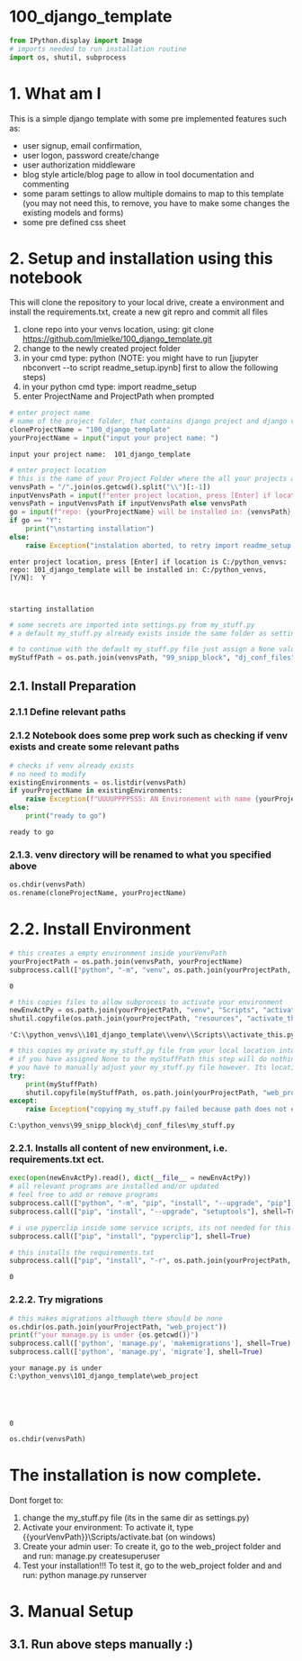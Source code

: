 # 100_django_template


```python
from IPython.display import Image
# imports needed to run installation routine
import os, shutil, subprocess
```

# 1. What am I

This is a simple django template with some pre implemented features such as:
- user signup, email confirmation,
- user logon, password create/change
- user authorization middleware
- blog style article/blog page to allow in tool documentation and commenting
- some param settings to allow multiple domains to map to this template (you may not need this, to remove, you have to make some changes the existing models and forms)
- some pre defined css sheet

# 2. Setup and installation using this notebook

This will clone the repository to your local drive, create a environment and install the requirements.txt, create a new git repro and commit all files
1. clone repo into your venvs location, using: git clone https://github.com/lmielke/100_django_template.git
2. change to the newly created project folder
3. in your cmd type: python (NOTE: you might have to run [jupyter nbconvert --to script readme_setup.ipynb] first to allow the following steps)
4. in your python cmd type: import readme_setup
5. enter ProjectName and ProjectPath when prompted


```python
# enter project name
# name of the project folder, that contains django project and django venv
cloneProjectName = "100_django_template"
yourProjectName = input("input your project name: ")
```

    input your project name:  101_django_template
    


```python
# enter project location
# this is the name of your Project Folder where the all your projects and venvs live
venvsPath = "/".join(os.getcwd().split("\\")[:-1])
inputVenvsPath = input(f"enter project location, press [Enter] if location is {venvsPath}: ")
venvsPath = inputVenvsPath if inputVenvsPath else venvsPath
go = input(f"repo: {yourProjectName} will be installed in: {venvsPath}, [Y/N]: ")
if go == "Y":
    print("\nstarting installation")
else:
    raise Exception("instalation aborted, to retry import readme_setup again")
```

    enter project location, press [Enter] if location is C:/python_venvs:  
    repo: 101_django_template will be installed in: C:/python_venvs, [Y/N]:  Y
    

    
    starting installation
    


```python
# some secrets are imported into settings.py from my_stuff.py
# a default my_stuff.py already exists inside the same folder as settings.py

# to continue with the default my_stuff.py file just assign a None value below and continue
myStuffPath = os.path.join(venvsPath, "99_snipp_block", "dj_conf_files", "my_stuff.py")
```

## 2.1. Install Preparation
### 2.1.1 Define relevant paths

### 2.1.2 Notebook does some prep work such as checking if venv exists and create some relevant paths


```python
# checks if venv already exists
# no need to modify
existingEnvironments = os.listdir(venvsPath)
if yourProjectName in existingEnvironments:
    raise Exception(f"UUUUPPPPSSS: AN Environement with name {yourProjectName} already exists in {venvsPath} \n{existingEnvironments}")
else:
    print("ready to go")
```

    ready to go
    

### 2.1.3. venv directory will be renamed to what you specified above


```python
os.chdir(venvsPath)
os.rename(cloneProjectName, yourProjectName)
```

# 2.2. Install Environment


```python
# this creates a empty environment inside yourVenvPath
yourProjectPath = os.path.join(venvsPath, yourProjectName)
subprocess.call(["python", "-m", "venv", os.path.join(yourProjectPath, "venv")], shell=True)
```




    0




```python
# this copies files to allow subprocess to activate your environment
newEnvActPy = os.path.join(yourProjectPath, "venv", "Scripts", "activate_this.py")
shutil.copyfile(os.path.join(yourProjectPath, "resources", "activate_this.py"), newEnvActPy)
```




    'C:\\python_venvs\\101_django_template\\venv\\Scripts\\activate_this.py'




```python
# this copies my private my_stuff.py file from your local location into the venv
# if you have assigned None to the myStuffPath this step will do nothing
# you have to manually adjust your my_stuff.py file however. Its location is same as settings.py
try:
    print(myStuffPath)
    shutil.copyfile(myStuffPath, os.path.join(yourProjectPath, "web_project", "web_project", "my_stuff.py"))
except:
    raise Exception("copying my_stuff.py failed because path does not exist! You have to manually adjust my_stuff.py. Its location is same as settings.py")
```

    C:\python_venvs\99_snipp_block\dj_conf_files\my_stuff.py
    

### 2.2.1. Installs all content of new environment, i.e. requirements.txt ect.


```python
exec(open(newEnvActPy).read(), dict(__file__ = newEnvActPy))
# all relevant programs are installed and/or updated
# feel free to add or remove programs
subprocess.call(["python", "-m", "pip", "install", "--upgrade", "pip"], shell=True)
subprocess.call(["pip", "install", "--upgrade", "setuptools"], shell=True)

# i use pyperclip inside some service scripts, its not needed for this repo to run, you can remove it
subprocess.call(["pip", "install", "pyperclip"], shell=True)

# this installs the requirements.txt
subprocess.call(["pip", "install", "-r", os.path.join(yourProjectPath, "resources", "requirements.txt")], shell=True)
```




    0



### 2.2.2. Try migrations


```python
# this makes migrations although there should be none
os.chdir(os.path.join(yourProjectPath, "web_project"))
print(f"your manage.py is under {os.getcwd()}")
subprocess.call(['python', 'manage.py', 'makemigrations'], shell=True)
subprocess.call(['python', 'manage.py', 'migrate'], shell=True)
```

    your manage.py is under C:\python_venvs\101_django_template\web_project
    




    0




```python
os.chdir(venvsPath)
```

# The installation is now complete.

Dont forget to:
1. change the my_stuff.py file (its in the same dir as settings.py)
2. Activate your environment: To activate it, type {{yourVenvPath}}\Scripts/activate.bat (on windows)
3. Create your admin user: To create it, go to the web_project folder and and run: manage.py createsuperuser
4. Test your installation!!! To test it, go to the web_project folder and and run: python manage.py runserver

# 3. Manual Setup
## 3.1. Run above steps manually :)


```python

```

